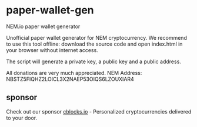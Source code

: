 # paper-wallet-gen
NEM.io paper wallet generator

Unofficial paper wallet generator for NEM cryptocurrency. 
We recommend to use this tool offline: download the source code and open index.html in your browser without internet access.

The script will generate a private key, a public key and a public address. 


All donations are very much appreciated.
NEM Address: NBSTZ5FIQHZ2LOICL3X2NAEP53OIQS6LZOUXIAR4

## sponsor
Check out our sponsor [cblocks.io](https//cblocks.io) - Personalized cryptocurrencies delivered to your door.

